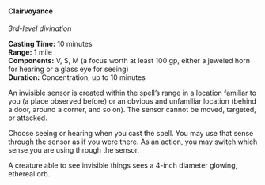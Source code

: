 #### Clairvoyance
<!-- TODO Check and tag this spell -->
<!-- markdownlint-disable-next-line no-emphasis-as-heading -->
_3rd-level divination_

**Casting Time:** 10 minutes \
**Range:** 1 mile \
**Components:** V, S, M (a focus worth at least 100 gp, either a jeweled horn for hearing or a glass eye for seeing) \
**Duration:** Concentration, up to 10 minutes

An invisible sensor is created within the spell’s range in a location familiar to you (a place observed before) or an obvious and unfamiliar location (behind a door, around a corner, and so on).
The sensor cannot be moved, targeted, or attacked.

Choose seeing or hearing when you cast the spell.
You may use that sense through the sensor as if you were there.
As an action, you may switch which sense you are using through the sensor.

A creature able to see invisible things sees a 4-inch diameter glowing, ethereal orb.
